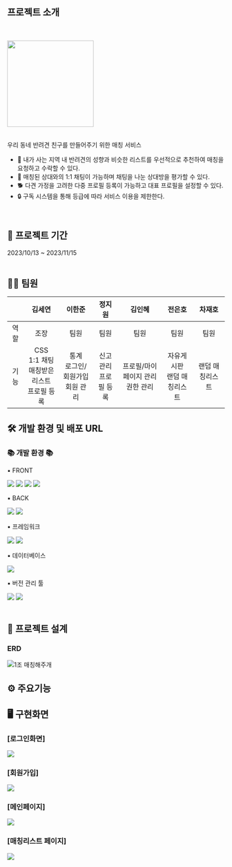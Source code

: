 ## 프로젝트 소개
<br>
<br>
<img src="https://github.com/SEYEON94/MatchDog_semi/assets/121929117/b21902f9-c2cc-4646-834e-4746d8b9ec6e" width="auto" height="200">
<br>
<br>

우리 동네 반려견 친구를 만들어주기 위한 매칭 서비스

- 🤝 내가 사는 지역 내 반려견의 성향과 비슷한 리스트를 우선적으로 추천하여 매칭을 요청하고 수락할 수 있다.
- 💬 매칭된 상대와의 1:1 채팅이 가능하며 채팅을 나눈 상대방을 평가할 수 있다.
- 🐕 다견 가정을 고려한 다중 프로필 등록이 가능하고 대표 프로필을 설정할 수 있다.
- 🔒 구독 시스템을 통해 등급에 따라 서비스 이용을 제한한다. 

<br>

## 📅 프로젝트 기간 
2023/10/13 ~ 2023/11/15
<br>
<br>

## 👩‍🚀 팀원

|   | 김세연  | 이한준  | 정지원  | 김인혜  | 전은호  | 차재호  |
|:---:|:---:|:---:|:---:|:---:|:---:|:---:|
| 역할 | 조장  | 팀원  | 팀원  | 팀원  | 팀원  | 팀원  |
| 기능 | CSS<br>1:1 채팅<br>매칭받은 리스트<br>프로필 등록 | 통계<br>로그인/회원가입<br>회원 관리 | 신고 관리<br>프로필 등록 | 프로필/마이페이지 관리<br>권한 관리 | 자유게시판<br>랜덤 매칭리스트| 랜덤 매칭리스트

## 🛠 개발 환경 및 배포 URL

<div align=left>
	<h3>📚 개발 환경 📚</h3>
	<p>▪ FRONT</p>
</div>
<div align="left">
	<img src="https://img.shields.io/badge/HTML5-E34F26?style=flat&logo=HTML5&logoColor=white" />
	<img src="https://img.shields.io/badge/CSS3-1572B6?style=flat&logo=CSS3&logoColor=white" />
	<img src="https://img.shields.io/badge/JavaScript-F7DF1E?style=flat&logo=JavaScript&logoColor=white" />
	<img src="https://img.shields.io/badge/jQuery-0769AD?style=flat&logo=jQuery&logoColor=white" />
	<br>
</div>
<div align=left>
	<p>▪ BACK</p>
</div>
<div align="left">
	<img src="https://img.shields.io/badge/Java-007396?style=flat&logo=Conda-Forge&logoColor=white" />
	<img src="https://img.shields.io/badge/Eclipse%20IDE-2C2255?style=flat&logo=EclipseIDE&logoColor=white" />
</div>
<div align=left>
	<p>▪ 프레임워크</p>
</div>
<div align="left">
	<img src="https://img.shields.io/badge/Spring-6DB33F?style=flat&logo=Spring&logoColor=white" />
	<img src="https://img.shields.io/badge/Mybatis-000000?style=flat&logo=Fluentd&logoColor=white" />
</div>
<div align=left>
	<p>▪ 데이터베이스</p>
</div>
<div align="left">
	<img src="https://img.shields.io/badge/mariaDB-003545?style=flat&logo=mariaDB&logoColor=white" />
</div>
<div align=left>
	<p>▪ 버전 관리 툴</p>
</div>
<div align="left">
	<img src="https://img.shields.io/badge/GitHub-181717?style=flat&logo=GitHub&logoColor=white" />
	<img src="https://img.shields.io/badge/Sourcetree-0052CC?style=flat&logo=Sourcetree&logoColor=white" />
</div>
<br>

## 🧱 프로젝트 설계

### ERD
![1조 매칭해주개](https://github.com/SEYEON94/MatchDog_semi/assets/121929117/50f4613b-4b9c-42ef-a4f8-6d2d77ac3f5b)


## ⚙ 주요기능

## 🖥️ 구현화면

<h3>[로그인화면]</h3>
<img src="https://github.com/SEYEON94/MatchDog_semi/assets/121929117/89846af5-a1a3-41d3-b15d-6bbbda058f15">
<br>
<h3>[회원가입]</h3>
<img src="https://github.com/SEYEON94/MatchDog_semi/assets/121929117/6b25b8fd-3bd6-4cb7-a28f-8a787f6f89c5">
<br>
<h3>[메인페이지]</h3>
<img src="https://github.com/SEYEON94/MatchDog_semi/assets/121929117/b091aa38-cfa8-484d-82e8-ef7559ec74e4">
<br>
<h3>[매칭리스트 페이지]</h3>
<img src="https://github.com/SEYEON94/MatchDog_semi/assets/121929117/0cc6d29e-7358-419a-8041-dcf07b4b0721">

